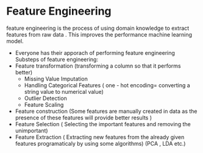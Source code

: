 # Feature Engineering
feature engineering is the process of using domain knowledge to extract features from raw data . This improves the performance machine learning model.
- Everyone has their apporach of performing feature engineering
Substeps of feature engineering:
- Feature transformation (transforming a column so that it performs better)
    -  Missing Value Imputation 
    - Handling Categorical Features ( one - hot encoding= converting a string value to numerical value)
    - Outlier Detection 
    - Feature Scaling
- Feature construction (Some features are manually created in data as the presence of these features will provide better results )
- Feature Selection ( Selecting the important features and removing the unimportant)
- Feature Extraction ( Extracting new features from the already given features programaticaly by using some algorithms) (PCA , LDA etc.)
